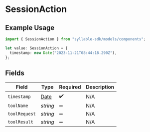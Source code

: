 # SessionAction

## Example Usage

```typescript
import { SessionAction } from "syllable-sdk/models/components";

let value: SessionAction = {
  timestamp: new Date("2023-11-21T08:44:18.290Z"),
};
```

## Fields

| Field                                                                                         | Type                                                                                          | Required                                                                                      | Description                                                                                   |
| --------------------------------------------------------------------------------------------- | --------------------------------------------------------------------------------------------- | --------------------------------------------------------------------------------------------- | --------------------------------------------------------------------------------------------- |
| `timestamp`                                                                                   | [Date](https://developer.mozilla.org/en-US/docs/Web/JavaScript/Reference/Global_Objects/Date) | :heavy_check_mark:                                                                            | N/A                                                                                           |
| `toolName`                                                                                    | *string*                                                                                      | :heavy_minus_sign:                                                                            | N/A                                                                                           |
| `toolRequest`                                                                                 | *string*                                                                                      | :heavy_minus_sign:                                                                            | N/A                                                                                           |
| `toolResult`                                                                                  | *string*                                                                                      | :heavy_minus_sign:                                                                            | N/A                                                                                           |